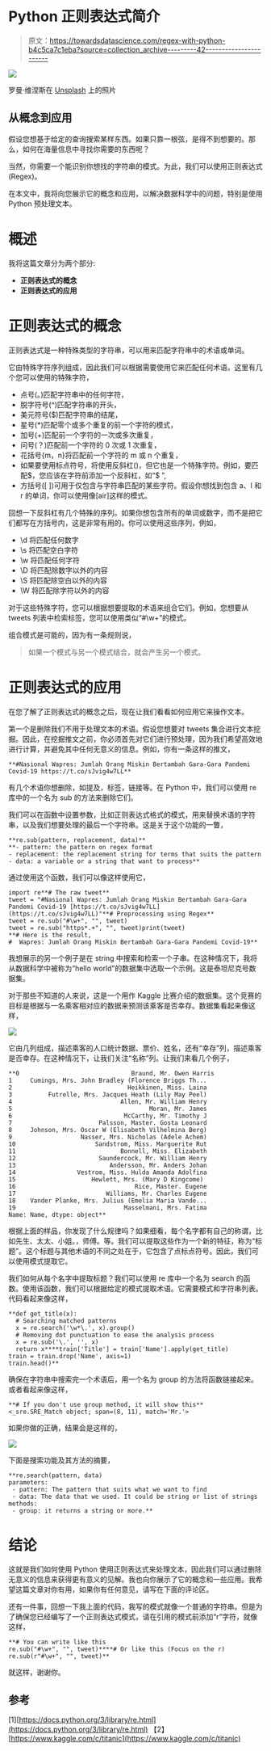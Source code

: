 # Python 正则表达式简介

> 原文：<https://towardsdatascience.com/regex-with-python-b4c5ca7c1eba?source=collection_archive---------42----------------------->

![](img/e3a2b4992df60a02463321229504593b.png)

罗曼·维涅斯在 [Unsplash](https://unsplash.com/s/photos/focus?utm_source=unsplash&utm_medium=referral&utm_content=creditCopyText) 上的照片

## 从概念到应用

假设您想基于给定的查询搜索某样东西。如果只靠一根弦，是得不到想要的。那么，如何在海量信息中寻找你需要的东西呢？

当然，你需要一个能识别你想找的字符串的模式。为此，我们可以使用正则表达式(Regex)。

在本文中，我将向您展示它的概念和应用，以解决数据科学中的问题，特别是使用 Python 预处理文本。

# 概述

我将这篇文章分为两个部分:

*   **正则表达式的概念**
*   **正则表达式的应用**

# 正则表达式的概念

正则表达式是一种特殊类型的字符串，可以用来匹配字符串中的术语或单词。

它由特殊字符序列组成，因此我们可以根据需要使用它来匹配任何术语。这里有几个您可以使用的特殊字符，

*   点号(。)匹配字符串中的任何字符，
*   脱字符号(^)匹配字符串的开头，
*   美元符号($)匹配字符串的结尾，
*   星号(*)匹配零个或多个重复的前一个字符的模式，
*   加号(+)匹配前一个字符的一次或多次重复，
*   问号(？)匹配前一个字符的 0 次或 1 次重复，
*   花括号{m，n}将匹配前一个字符的 m 或 n 个重复，
*   如果要使用标点符号，将使用反斜杠(\)，但它也是一个特殊字符。例如，要匹配$，您应该在字符前添加一个反斜杠，如“\$ ”,
*   方括号([ ])可用于仅包含与字符串匹配的某些字符。假设你想找到包含 a、I 和 r 的单词，你可以使用像[air]这样的模式。

回想一下反斜杠有几个特殊的序列。如果你想包含所有的单词或数字，而不是把它们都写在方括号内，这是非常有用的。你可以使用这些序列，例如，

*   \d 将匹配任何数字
*   \s 将匹配空白字符
*   \w 将匹配任何字符
*   \D 将匹配除数字以外的内容
*   \S 将匹配除空白以外的内容
*   \W 将匹配除字符以外的内容

对于这些特殊字符，您可以根据想要提取的术语来组合它们。例如，您想要从 tweets 列表中检索标签，您可以使用类似“#\w+”的模式。

组合模式是可能的，因为有一条规则说，

> 如果一个模式与另一个模式结合，就会产生另一个模式。

# 正则表达式的应用

在您了解了正则表达式的概念之后，现在让我们看看如何应用它来操作文本。

第一个是删除我们不用于处理文本的术语。假设您想要对 tweets 集合进行文本挖掘。因此，在挖掘推文之前，你必须首先对它们进行预处理，因为我们希望高效地进行计算，并避免其中任何无意义的信息。例如，你有一条这样的推文，

```
**#Nasional Wapres: Jumlah Orang Miskin Bertambah Gara-Gara Pandemi Covid-19 https://t.co/sJvig4w7LL**
```

有几个术语你想删除，如提及，标签，链接等。在 Python 中，我们可以使用 re 库中的一个名为 sub 的方法来删除它们。

我们可以在函数中设置参数，比如正则表达式格式的模式，用来替换术语的字符串，以及我们想要处理的最后一个字符串。这是关于这个功能的一瞥，

```
**re.sub(pattern, replacement, data)** 
**- pattern: the pattern on regex format 
- replacement: the replacement string for terms that suits the pattern 
- data: a variable or a string that want to process**
```

通过使用这个函数，我们可以像这样使用它，

```
import re**# The raw tweet**
tweet = "#Nasional Wapres: Jumlah Orang Miskin Bertambah Gara-Gara Pandemi Covid-19 [https://t.co/sJvig4w7LL](https://t.co/sJvig4w7LL)"**# Preprocessing using Regex**
tweet = re.sub("#\w+", "", tweet)
tweet = re.sub("https*.+", "", tweet)print(tweet)
**# Here is the result,
#  Wapres: Jumlah Orang Miskin Bertambah Gara-Gara Pandemi Covid-19**
```

我想展示的另一个例子是在 string 中搜索和检索一个子串。在这种情况下，我将从数据科学中被称为“hello world”的数据集中选取一个示例。这是泰坦尼克号数据集。

对于那些不知道的人来说，这是一个用作 Kaggle 比赛介绍的数据集。这个竞赛的目标是根据与一名乘客相对应的数据来预测该乘客是否幸存。数据集看起来像这样，

![](img/fe218700aeac8d94f78021d7be1118f3.png)

它由几列组成，描述乘客的人口统计数据、票价、姓名，还有“幸存”列，描述乘客是否幸存。在这种情况下，让我们关注“名称”列。让我们来看几个例子，

```
**0                               Braund, Mr. Owen Harris
1     Cumings, Mrs. John Bradley (Florence Briggs Th...
2                                Heikkinen, Miss. Laina
3          Futrelle, Mrs. Jacques Heath (Lily May Peel)
4                              Allen, Mr. William Henry
5                                      Moran, Mr. James
6                               McCarthy, Mr. Timothy J
7                        Palsson, Master. Gosta Leonard
8     Johnson, Mrs. Oscar W (Elisabeth Vilhelmina Berg)
9                   Nasser, Mrs. Nicholas (Adele Achem)
10                      Sandstrom, Miss. Marguerite Rut
11                             Bonnell, Miss. Elizabeth
12                       Saundercock, Mr. William Henry
13                          Andersson, Mr. Anders Johan
14                 Vestrom, Miss. Hulda Amanda Adolfina
15                     Hewlett, Mrs. (Mary D Kingcome) 
16                                 Rice, Master. Eugene
17                         Williams, Mr. Charles Eugene
18    Vander Planke, Mrs. Julius (Emelia Maria Vande...
19                              Masselmani, Mrs. Fatima
Name: Name, dtype: object**
```

根据上面的样品，你发现了什么规律吗？如果细看，每个名字都有自己的称谓，比如先生、太太、小姐。，师傅。等。我们可以提取这些作为一个新的特征，称为“标题”。这个标题与其他术语的不同之处在于，它包含了点标点符号。因此，我们可以使用模式提取它。

我们如何从每个名字中提取标题？我们可以使用 re 库中一个名为 search 的函数。使用该函数，我们可以根据给定的模式提取术语。它需要模式和字符串列表。代码看起来像这样，

```
**def get_title(x):
  # Searching matched patterns
  x = re.search('\w*\.', x).group()
  # Removing dot punctuation to ease the analysis process
  x = re.sub('\.', '', x)
  return x****train['Title'] = train['Name'].apply(get_title)
train = train.drop('Name', axis=1)
train.head()**
```

确保在字符串中搜索完一个术语后，用一个名为 group 的方法将函数链接起来。或者看起来像这样，

```
**# If you don't use group method, it will show this**
<_sre.SRE_Match object; span=(8, 11), match='Mr.'>
```

如果你做的正确，结果会是这样的，

![](img/2c463da371519ed31f49d9c18f1ed3ff.png)

下面是搜索功能及其方法的摘要，

```
**re.search(pattern, data)
parameters:
 - pattern: The pattern that suits what we want to find
 - data: The data that we used. It could be string or list of strings
methods:
 - group: it returns a string or more.**
```

# 结论

这就是我们如何使用 Python 使用正则表达式来处理文本，因此我们可以通过删除无意义的信息来获得更有意义的见解。我也向你展示了它的概念和一些应用。我希望这篇文章对你有用，如果你有任何意见，请写在下面的评论区。

还有一件事，回想一下我上面的代码，我写的模式就像一个普通的字符串。但是为了确保您已经编写了一个正则表达式模式，请在引用的模式前添加“r”字符，就像这样，

```
**# You can write like this
re.sub("#\w+", "", tweet)****# Or like this (Focus on the r)
re.sub(r"#\w+", "", tweet)**
```

就这样，谢谢你。

## 参考

[1][https://docs.python.org/3/library/re.html](https://docs.python.org/3/library/re.html)
【2】[https://www.kaggle.com/c/titanic](https://www.kaggle.com/c/titanic)